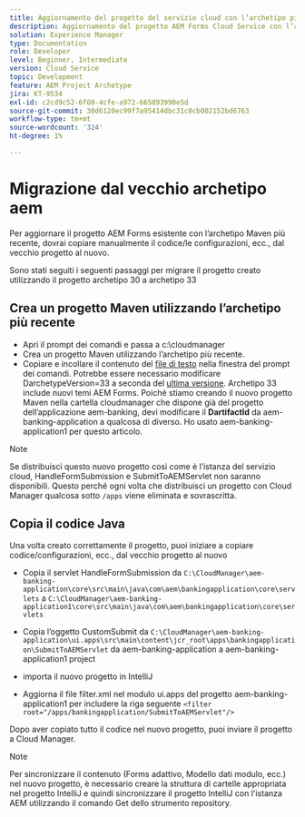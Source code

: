 ```yaml
---
title: Aggiornamento del progetto del servizio cloud con l’archetipo più recente
description: Aggiornamento del progetto AEM Forms Cloud Service con l’archetipo più recente
solution: Experience Manager
type: Documentation
role: Developer
level: Beginner, Intermediate
version: Cloud Service
topic: Development
feature: AEM Project Archetype
jira: KT-9534
exl-id: c2cd9c52-6f00-4cfe-a972-665093990e5d
source-git-commit: 30d6120ec99f7a95414dbc31c0cb002152bd6763
workflow-type: tm+mt
source-wordcount: '324'
ht-degree: 1%

---
```


# Migrazione dal vecchio archetipo aem

Per aggiornare il progetto AEM Forms esistente con l’archetipo Maven più recente, dovrai copiare manualmente il codice/le configurazioni, ecc., dal vecchio progetto al nuovo.

Sono stati seguiti i seguenti passaggi per migrare il progetto creato utilizzando il progetto archetipo 30 a archetipo 33

## Crea un progetto Maven utilizzando l’archetipo più recente

* Apri il prompt dei comandi e passa a c:\cloudmanager
* Crea un progetto Maven utilizzando l’archetipo più recente.
* Copiare e incollare il contenuto del [file di testo](assets/creating-maven-project.txt) nella finestra del prompt dei comandi. Potrebbe essere necessario modificare DarchetypeVersion=33 a seconda del [ultima versione](https://github.com/adobe/aem-project-archetype/releases). Archetipo 33 include nuovi temi AEM Forms.
Poiché stiamo creando il nuovo progetto Maven nella cartella cloudmanager che dispone già del progetto dell’applicazione aem-banking, devi modificare il **DartifactId** da aem-banking-application a qualcosa di diverso. Ho usato aem-banking-application1 per questo articolo.

>[!NOTE]
>
>Se distribuisci questo nuovo progetto così come è l’istanza del servizio cloud, HandleFormSubmission e SubmitToAEMServlet non saranno disponibili. Questo perché ogni volta che distribuisci un progetto con Cloud Manager qualcosa sotto `/apps` viene eliminata e sovrascritta.

## Copia il codice Java

Una volta creato correttamente il progetto, puoi iniziare a copiare codice/configurazioni, ecc., dal vecchio progetto al nuovo

* Copia il servlet HandleFormSubmission da ```C:\CloudManager\aem-banking-application\core\src\main\java\com\aem\bankingapplication\core\servlets```
a
  ```C:\CloudManager\aem-banking-application1\core\src\main\java\com\aem\bankingapplication\core\servlets```

* Copia l’oggetto CustomSubmit da
  ```C:\CloudManager\aem-banking-application\ui.apps\src\main\content\jcr_root\apps\bankingapplication\SubmitToAEMServlet``` da aem-banking-application a aem-banking-application1 project

* importa il nuovo progetto in IntelliJ

* Aggiorna il file filter.xml nel modulo ui.apps del progetto aem-banking-application1 per includere la riga seguente
  ```<filter root="/apps/bankingapplication/SubmitToAEMServlet"/>```

Dopo aver copiato tutto il codice nel nuovo progetto, puoi inviare il progetto a Cloud Manager.

>[!NOTE]
>
>Per sincronizzare il contenuto (Forms adattivo, Modello dati modulo, ecc.) nel nuovo progetto, è necessario creare la struttura di cartelle appropriata nel progetto IntelliJ e quindi sincronizzare il progetto IntelliJ con l&#39;istanza AEM utilizzando il comando Get dello strumento repository.
